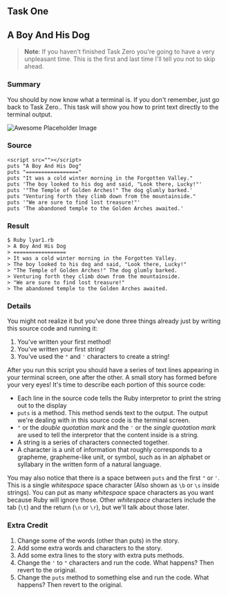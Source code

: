 ## Task One
## A Boy And His Dog

> **Note**: If you haven't finished Task Zero you're going to have a very unpleasant time. This is the first and last time I'll tell you not to skip ahead.

### Summary

You should by now know what a terminal is. If you don't remember, just go back to Task Zero.. This task will show you how to print text directly to the terminal output.

![Awesome Placeholder Image](http://dummyimage.com/300/00/44.png&text=Awesome%20Placeholder "So awesome.")

### Source

    <script src=""></script>
    puts "A Boy And His Dog"
    puts "================="
    puts "It was a cold winter morning in the Forgotten Valley."
    puts 'The boy looked to his dog and said, "Look there, Lucky!"'
    puts '"The Temple of Golden Arches!" The dog glumly barked.'
    puts "Venturing forth they climb down from the mountainside."
    puts '"We are sure to find lost treasure!"'
    puts 'The abandoned temple to the Golden Arches awaited.'

### Result

    $ Ruby lyar1.rb
    > A Boy And His Dog
    > =================
    > It was a cold winter morning in the Forgotten Valley.
    > The boy looked to his dog and said, "Look there, Lucky!"
    > "The Temple of Golden Arches!" The dog glumly barked.
    > Venturing forth they climb down from the mountainside.
    > "We are sure to find lost treasure!"
    > The abandoned temple to the Golden Arches awaited.

### Details

You might not realize it but you've done three things already just by writing this source code and running it:

1. You've written your first method!
2. You've written your first string!
3. You've used the `"` and `'` characters to create a string!

After you run this script you should have a series of text lines appearing in your terminal screen, one after the other. A small story has formed before your very eyes! It's time to describe each portion of this source code:

* Each line in the source code tells the Ruby interpretor to print the string out to the display
* `puts` is a method. This method sends text to the output. The output we're dealing with in this source code is the terminal screen.
* `"` or the _double quotation mark_ and the `'` or the _single quotation mark_ are used to tell the interpretor that the content inside is a string.
* A string is a series of characters connected together.
* A character is a unit of information that roughly corresponds to a grapheme, grapheme-like unit, or symbol, such as in an alphabet or syllabary in the written form of a natural language.

You may also notice that there is a space between `puts` and the first `"` or `'`. This is a single _whitespace_ space character (Also shown as `\b` or `\s` inside strings). You can put as many _whitespace_ space characters as you want because Ruby will ignore those. Other _whitespace_ characters include the tab (`\t`) and the return (`\n` or `\r`), but we'll talk about those later.

### Extra Credit

1. Change some of the words (other than puts) in the story.
2. Add some extra words and characters to the story.
3. Add some extra lines to the story with extra puts methods.
4. Change the `'` to `"` characters and run the code. What happens? Then revert to the original.
5. Change the `puts` method to something else and run the code. What happens? Then revert to the original.
